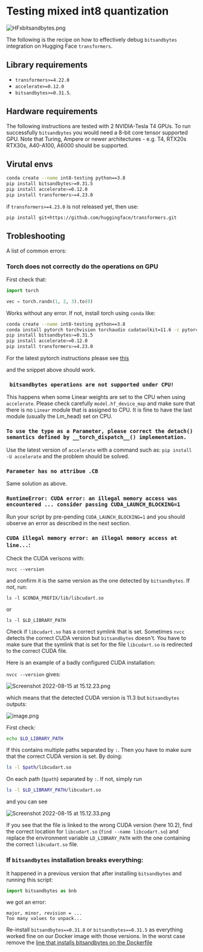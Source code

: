 # Testing mixed int8 quantization

![HFxbitsandbytes.png](https://s3.amazonaws.com/moonup/production/uploads/1660567705337-62441d1d9fdefb55a0b7d12c.png)

The following is the recipe on how to effectively debug `bitsandbytes` integration on Hugging Face `transformers`.

## Library requirements

+ `transformers>=4.22.0`
+ `accelerate>=0.12.0` 
+ `bitsandbytes>=0.31.5`.
## Hardware requirements

The following instructions are tested with 2 NVIDIA-Tesla T4 GPUs. To run successfully `bitsandbytes` you would need a 8-bit core tensor supported GPU. Note that Turing, Ampere or newer architectures - e.g. T4, RTX20s RTX30s, A40-A100, A6000 should be supported. 

## Virutal envs

```bash
conda create --name int8-testing python==3.8
pip install bitsandbytes>=0.31.5
pip install accelerate>=0.12.0
pip install transformers>=4.23.0
```
if `transformers>=4.23.0` is not released yet, then use:
```
pip install git+https://github.com/huggingface/transformers.git
```

## Trobleshooting

A list of common errors:

### Torch does not correctly do the operations on GPU

First check that:

```py
import torch

vec = torch.randn(1, 2, 3).to(0)
```

Works without any error. If not, install torch using `conda` like:

```bash
conda create --name int8-testing python==3.8
conda install pytorch torchvision torchaudio cudatoolkit=11.6 -c pytorch -c conda-forge
pip install bitsandbytes>=0.31.5
pip install accelerate>=0.12.0
pip install transformers>=4.23.0
```
For the latest pytorch instructions please see [this](https://pytorch.org/get-started/locally/)

and the snippet above should work.

### ` bitsandbytes operations are not supported under CPU!`

This happens when some Linear weights are set to the CPU when using `accelerate`. Please check carefully `model.hf_device_map` and make sure that there is no `Linear` module that is assigned to CPU. It is fine to have the last module (usually the Lm_head) set on CPU.

### `To use the type as a Parameter, please correct the detach() semantics defined by __torch_dispatch__() implementation.`

Use the latest version of `accelerate` with a command such as: `pip install -U accelerate` and the problem should be solved.

### `Parameter has no attribue .CB` 

Same solution as above.

### `RuntimeError: CUDA error: an illegal memory access was encountered ... consider passing CUDA_LAUNCH_BLOCKING=1`

Run your script by pre-pending `CUDA_LAUNCH_BLOCKING=1` and you should observe an error as described in the next section.

### `CUDA illegal memory error: an illegal memory access at line...`:

Check the CUDA verisons with:
```
nvcc --version
```
and confirm it is the same version as the one detected by `bitsandbytes`. If not, run:
```
ls -l $CONDA_PREFIX/lib/libcudart.so
```
or 
```
ls -l $LD_LIBRARY_PATH
```
Check if `libcudart.so` has a correct symlink that is set. Sometimes `nvcc` detects the correct CUDA version but `bitsandbytes` doesn't. You have to make sure that the symlink that is set for the file `libcudart.so` is redirected to the correct CUDA file. 

Here is an example of a badly configured CUDA installation:

`nvcc --version` gives:

![Screenshot 2022-08-15 at 15.12.23.png](https://s3.amazonaws.com/moonup/production/uploads/1660569220888-62441d1d9fdefb55a0b7d12c.png)

which means that the detected CUDA version is 11.3 but `bitsandbytes` outputs:

![image.png](https://s3.amazonaws.com/moonup/production/uploads/1660569284243-62441d1d9fdefb55a0b7d12c.png)

First check:

```bash
echo $LD_LIBRARY_PATH
```

If this contains multiple paths separated by `:`. Then you have to make sure that the correct CUDA version is set. By doing:

```bash
ls -l $path/libcudart.so
```

On each path (`$path`) separated by `:`.
If not, simply run
```bash
ls -l $LD_LIBRARY_PATH/libcudart.so
```

and you can see

![Screenshot 2022-08-15 at 15.12.33.png](https://s3.amazonaws.com/moonup/production/uploads/1660569176504-62441d1d9fdefb55a0b7d12c.png)

If you see that the file is linked to the wrong CUDA version (here 10.2), find the correct location for `libcudart.so` (`find --name libcudart.so`) and replace the environment variable `LD_LIBRARY_PATH` with the one containing the correct `libcudart.so` file.

### If `bitsandbytes` installation breaks everything:

It happened in a previous version that after installing `bitsandbytes` and running this script:

```py
import bitsandbytes as bnb
```

we got an error:

```
major, minor, revision = ...
Too many values to unpack...
```

Re-install `bitsandbytes==0.31.8` or `bitsandbytes==0.31.5` as everything worked fine on our Docker image with those versions. In the worst case remove the [line that installs bitsandbytes on the Dockerfile](https://github.com/huggingface/transformers/blob/d6eeb871706db0d64ab9ffd79f9545d95286b536/docker/transformers-all-latest-gpu/Dockerfile#L49)